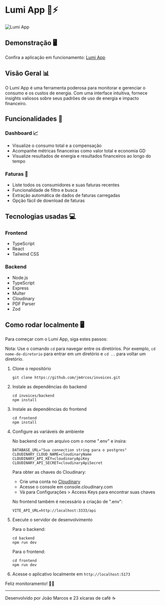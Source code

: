 # Lumi App 🌟⚡

![Lumi App](https://via.placeholder.com/800x400?text=Lumi+App)

## Demonstração 🖥️

Confira a aplicação em funcionamento: [Lumi App](https://lumi-invoice-app.vercel.app)

## Visão Geral 📊

O Lumi App é uma ferramenta poderosa para monitorar e gerenciar o consumo e os custos de energia. Com uma interface intuitiva, fornece insights valiosos sobre seus padrões de uso de energia e impacto financeiro.

## Funcionalidades 🚀

### Dashboard 📈

- Visualize o consumo total e a compensação
- Acompanhe métricas financeiras como valor total e economia GD
- Visualize resultados de energia e resultados financeiros ao longo do tempo

### Faturas 📄

- Liste todos os consumidores e suas faturas recentes
- Funcionalidade de filtro e busca
- Extração automática de dados de faturas carregadas
- Opção fácil de download de faturas

## Tecnologias usadas 💻

### Frontend

- TypeScript
- React
- Tailwind CSS

### Backend

- Node.js
- TypeScript
- Express
- Multer
- Cloudinary
- PDF Parser
- Zod

## Como rodar localmente 🖥️

Para começar com o Lumi App, siga estes passos:

Nota: Use o comando `cd` para navegar entre os diretórios. Por exemplo, `cd nome-do-diretorio` para entrar em um diretório e `cd ..` para voltar um diretório.

1. Clone o repositório

   ```
   git clone https://github.com/jm4rcos/invoices.git
   ```

2. Instale as dependências do backend

   ```
   cd invoices/backend
   npm install
   ```

3. Instale as dependências do frontend

   ```
   cd frontend
   npm install
   ```

4. Configure as variáveis de ambiente

   No backend crie um arquivo com o nome ".env" e insira:

   ```
   DATABASE_URL="Sua connection string para o postgres"
   CLOUDINARY_CLOUD_NAME=cloudinaryName
   CLOUDINARY_API_KEY=cloudinaryApiKey
   CLOUDINARY_API_SECRET=cloudinaryApiSecret
   ```

   Para obter as chaves do Cloudinary:

   - Crie uma conta no [Cloudinary](https://cloudinary.com/)
   - Acesse o console em console.cloudinary.com
   - Vá para Configurações > Access Keys para encontrar suas chaves

   No frontend também é necessário a criação de ".env":

   ```
   VITE_API_URL=http://localhost:3333/api
   ```

5. Execute o servidor de desenvolvimento

   Para o backend:

   ```
   cd backend
   npm run dev
   ```

   Para o frontend:

   ```
   cd frontend
   npm run dev
   ```

6. Acesse o aplicativo localmente em `http://localhost:5173`

Feliz monitoramento! 🌿💡

---

Desenvolvido por João Marcos e 23 xícaras de café ☕
